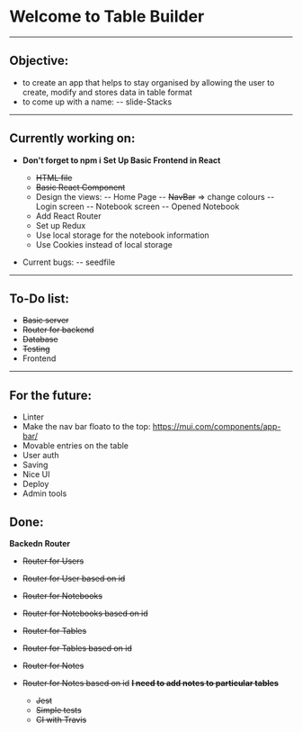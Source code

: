 # Welcome to Table Builder

---

## Objective:

-   to create an app that helps to stay organised by allowing the user to create, modify and stores data in table format
-   to come up with a name:
    -- slide-Stacks

---

## Currently working on:

-   **Don't forget to npm i**
    **Set Up Basic Frontend in React**

    -   ~~HTML file~~
    -   ~~Basic React Component~~
    -   Design the views:
        -- Home Page
        -- ~~NavBar~~ => change colours
        -- Login screen
        -- Notebook screen
        -- Opened Notebook
    -   Add React Router
    -   Set up Redux
    -   Use local storage for the notebook information
    -   Use Cookies instead of local storage

-   Current bugs:
    -- seedfile

---

## To-Do list:

-   ~~Basic server~~
-   ~~Router for backend~~
-   ~~Database~~
-   ~~Testing~~
-   Frontend

---

## For the future:

-   Linter
-   Make the nav bar floato to the top: https://mui.com/components/app-bar/
-   Movable entries on the table
-   User auth
-   Saving
-   Nice UI
-   Deploy
-   Admin tools

## Done:

**Backedn Router**

-   ~~Router for Users~~
-   ~~Router for User based on id~~
-   ~~Router for Notebooks~~
-   ~~Router for Notebooks based on id~~
-   ~~Router for Tables~~
-   ~~Router for Tables based on id~~
-   ~~Router for Notes~~
-   ~~Router for Notes based on id~~
    **~~I need to add notes to particular tables~~**

    -   ~~Jest~~
    -   ~~Simple tests~~
    -   ~~CI with Travis~~
